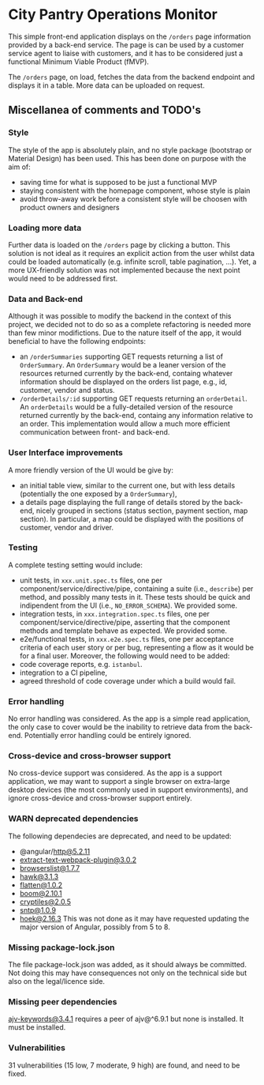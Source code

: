 # City Pantry Operations Monitor

This simple front-end application displays on the `/orders` page information provided 
by a back-end service. The page is can be used by a customer service agent to liaise 
with customers, and it has to be considered just a functional Minimum Viable Product (fMVP).

The `/orders` page, on load, fetches the data from the backend endpoint and displays it 
in a table. More data can be uploaded on request.

## Miscellanea of comments and TODO's

### Style

The style of the app is absolutely plain, and no style package (bootstrap or Material Design) 
has been used. This has been done on purpose with the aim of:
- saving time for what is supposed to be just a functional MVP
- staying consistent with the homepage component, whose style is plain
- avoid throw-away work before a consistent style will be choosen with product owners and designers

### Loading more data

Further data is loaded on the `/orders` page by clicking a button. This solution is not ideal 
as it requires an explicit action from the user whilst data could be loaded automatically (e.g. 
infinite scroll, table pagination, ...). Yet, a more UX-friendly solution was not 
implemented because the next point would need to be addressed first. 

### Data and Back-end
Although it was possible to modify the backend in the context of this project, we decided not to 
do so as a complete refactoring is needed more than few minor modifictions. Due to the nature itself
of the app, it would beneficial to have the following endpoints:
- an `/orderSummaries` supporting GET requests returning a list of `OrderSummary`. An `OrderSummary`
would be a leaner version of the resources returned currently by the back-end, containg whatever 
information should be displayed on the orders list page, e.g., id, customer, vendor and status.
- `/orderDetails/:id` supporting GET requests returning an `orderDetail`. An `orderDetails`
would be a fully-detailed version of the resource returned currently by the back-end, containg any 
information relative to an order.
This implementation would allow a much more efficient communication between front- and back-end.

### User Interface improvements
A more friendly version of the UI would be give by:
-  an initial table view, similar to the current one, but with less details (potentially the one 
exposed by a `OrderSummary`), 
- a details page displaying the full range of details stored by the back-end, nicely grouped in 
sections (status section, payment section, map section). In particular, a map could be displayed 
with the positions of customer, vendor and driver. 

### Testing
A complete testing setting would include:
- unit tests, in `xxx.unit.spec.ts` files, one per component/service/directive/pipe, containing 
a suite (i.e., `describe`) per method, and possibly many tests in it. These tests should be quick
and indipendent from the UI (i.e., `NO_ERROR_SCHEMA`). We provided some.
- integration tests, in `xxx.integration.spec.ts` files, one per component/service/directive/pipe, 
asserting that the component methods and template behave as expected. We provided some.
- e2e/functional tests, in `xxx.e2e.spec.ts` files, one per acceptance criteria of each user story
or per bug, representing a flow as it would be for a final user.
Moreover, the following would need to be added:
- code coverage reports, e.g. `istanbul`.
- integration to a CI pipeline,
- agreed threshold of code coverage under which a build would fail.

### Error handling
No error handling was considered. As the app is a simple read application, the only
case to cover would be the inability to retrieve data from the back-end. Potentially error handling 
could be entirely ignored.

### Cross-device and cross-browser support
No cross-device support was considered. As the app is a support application, we may want to support
a single browser on extra-large desktop devices (the most commonly used in support environments), 
and ignore cross-device and cross-browser support entirely.

### WARN deprecated dependencies
The following dependecies are deprecated, and need to be updated:
- @angular/http@5.2.11
- extract-text-webpack-plugin@3.0.2
- browserslist@1.7.7
- hawk@3.1.3
- flatten@1.0.2
- boom@2.10.1
- cryptiles@2.0.5
- sntp@1.0.9
- hoek@2.16.3
This was not done as it may have requested updating the major version of Angular, possibly from 5 to 8.

### Missing package-lock.json

The file package-lock.json was added, as it should always be committed. Not doing this may have 
consequences not only on the technical side but also on the legal/licence side.

### Missing peer dependencies

ajv-keywords@3.4.1 requires a peer of ajv@^6.9.1 but none is installed. It must be installed.

### Vulnerabilities

31 vulnerabilities (15 low, 7 moderate, 9 high) are found, and need to be fixed.
